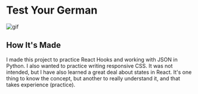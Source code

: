 # Test Your German

![gif](https://imgur.com/vPybT0P.gif)

## How It's Made
I made this project to practice React Hooks and working with JSON in Python. I also wanted to practice writing responsive CSS. It was not intended, but I have also learned a great deal about states in React. It's one thing to know the concept, but another to really understand it, and that takes experience (practice).
